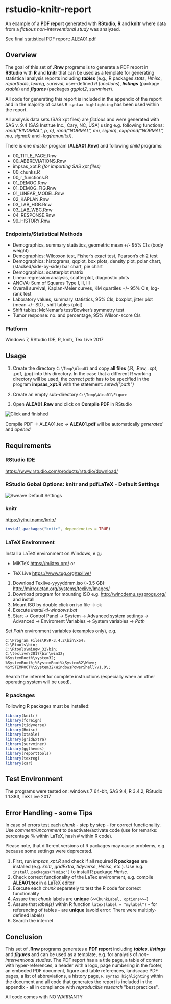 
<!-- README.Rmd markdown file generates README.md -->
rstudio-knitr-report
====================

An example of a **PDF report** generated with **RStudio**, **R** and **knitr** where data from a *fictious non-interventional study* was analyzed.

See final statistical PDF report: [ALEA01.pdf](ALEA01.pdf)

Overview
--------

The goal of this set of **.Rnw** programs is to generate a PDF report in **RStudio** with **R** and **knitr** that can be used as a template for generating statistical analysis reports including ***tables*** (e.g., R packages *stats*, *Hmisc*, *reporttools*, *texreg*, *survival*, user-defined *R functions*), ***listings*** (package *xtable*) and ***figures*** (packages *ggplot2*, *survminer*).

All code for generating this report is included in the appendix of the report and in the majority of cases `R syntax highlighting` has been used within the report.

All analysis data sets (SAS xpt files) are *fictious* and were generated with SAS v. 9.4 (SAS Institue Inc., Cary, NC, USA) using e.g. following functions: *rand("BINOMIAL", p, n)*, *rand("NORMAL", mu, sigma)*, *exp(rand("NORMAL", mu, sigma))* and *-log(ranuni(x))*.

There is one *master* program (**ALEA01.Rnw**) and following *child* programs:

-   00\_TITLE\_PAGE.Rnw
-   00\_ABBREVIATIONS.Rnw
-   impsas\_xpt.R *(for importing SAS xpt files)*
-   00\_chunks.R
-   00\_r\_functions.R
-   01\_DEMOG.Rnw
-   01\_DEMOG\_FIG.Rnw
-   01\_LINEAR\_MODEL.Rnw
-   02\_KAPLAN.Rnw
-   03\_LAB\_HGB.Rnw
-   03\_LAB\_WBC.Rnw
-   04\_RESPONSE.Rnw
-   99\_HISTORY.Rnw

### Endpoints/Statistical Methods

-   Demographics, summary statistics, geometric mean +/- 95% CIs (body weight)
-   Demographics: Wilcoxon test, Fisher’s exact test, Pearson’s chi2 test
-   Demographics: histograms, qqplot, box plots, density plot, polar chart, (stacked/side-by-side) bar chart, pie chart
-   Demographics: scatterplot matrix
-   Linear regression analysis, scatterplot, diagnostic plots
-   ANOVA: Sum of Squares Type I, II, III
-   Overall survival, Kaplan-Meier curves, KM quartiles +/- 95% CIs, log-rank test
-   Laboratory values, summary statistics, 95% CIs, boxplot, jitter plot (mean +/- SD) , shift tables (plot)
-   Shift tables: McNemar’s test/Bowker’s symmetry test
-   Tumor response: no. and percentage, 95% Wilson-score CIs

### Platform

Windows 7, RStudio IDE, R, knitr, Tex Live 2017

Usage
-----

1.  Create the directory `C:\Temp\Alea01` and copy **all files** (.R, .Rnw, .xpt, .pdf, .jpg) into this directory. In the case that a different R working directory will be used, the *correct path* has to be specified in the program **impsas\_xpt.R** with the statement: *setwd("path")*

2.  Create an empty sub-directory `C:\Temp\Alea01\Figure`

3.  Open **ALEA01.Rnw** and click on **Compile PDF** in RStudio

![*Click and finished*](Click_PDF.png)

Compile PDF -&gt; ALEA01.tex -&gt; **ALEA01.pdf** will be automatically *generated* and *opened*

Requirements
------------

### RStudio IDE

<https://www.rstudio.com/products/rstudio/download/>

### RStudio Gobal Options: knitr and pdfLaTeX - Default Settings

![Sweave Default Settings](Knitr_Option.png)

### knitr

<https://yihui.name/knitr/>

``` r
install.packages("knitr", dependencies = TRUE)
```

### LaTeX Environment

Install a LaTeX environment on Windows, e.g,:

-   MiKTeX <https://miktex.org/> or

-   TeX Live <https://www.tug.org/texlive/>

1.  Download Texlive-yyyyddmm.iso (~3.5 GB): <http://mirror.ctan.org/systems/texlive/Images/>
2.  Download program for mounting ISO e.g. <http://wincdemu.sysprogs.org/> and install
3.  Mount ISO by double click on iso file -&gt; ok
4.  Execute *install-tl-windows.bat*
5.  Start → Control Panel → System → Advanced system settings → Advanced → Enviroment Variables → System variables → *Path*

Set *Path* environment variables (examples only), e.g.

    C:\Program Files\R\R-3.4.2\bin\x64;
    C:\Rtools\bin;
    C:\Rtools\mingw_32\bin;
    C:\texlive\2017\bin\win32;
    %SystemRoot%\system32;
    %SystemRoot%;%SystemRoot%\System32\Wbem;
    %SYSTEMROOT%\System32\WindowsPowerShell\v1.0\;

Search the internet for complete instructions (especially when an other operating system will be used).

### R packages

Following R packages must be installed:

``` r
library(knitr)
library(foreign)
library(tidyverse)
library(Hmisc)
library(xtable)
library(gridExtra)
library(survminer)
library(ggthemes)
library(reporttools)
library(texreg)
library(car)
```

Test Environment
----------------

The programs were tested on: windows 7 64-bit, SAS 9.4, R 3.4.2, RStudio 1.1.383, TeX Live 2017

Error Handling - some Tips
--------------------------

In case of errors test each *chunk* - step by step - for correct functionality. Use *comment/uncomment* to deactivate/activate code (use for remarks: percentage % within LaTeX, hash \# within R code).

Please note, that different versions of R packages may cause problems, e.g. because some settings were deprecated.

1.  First, run *impsas\_xpt.R* and check if all required **R packages** are installed (e.g. *knitr*, *gridExtra*, *tidyverse*, *Hmisc*, etc.). Use e.g. `install.packages("Hmisc")` to install R package *Hmisc*.
2.  Check correct functionality of the LaTex environment, e.g. compile **ALEA01.tex** in a LaTeX editor
3.  Execute each *chunk* separately to test the R code for correct functionality
4.  Assure that *chunk* labels are **unique** (`<<ChunkLabel, options>>=`)
5.  Assure that *label(s)* within R function `latex(label = "mylabel")` - for referencing of tables - are **unique** (avoid error: There were multiply-defined labels)
6.  Search the internet

Conclusion
----------

This set of **.Rnw** programs generates a **PDF report** including ***tables***, ***listings*** and ***figures*** and can be used as a template, e.g. for analysis of *non-interventional studies*. The PDF report has a a title page, a table of content with hyper-references, a header with a logo, page numbering in the footer, an embeded PDF document, figure and table references, landscape PDF pages, a list of abbreviations, a history page, `R syntax highlighting` within the document and all code that generates the report is included in the appendix - all in compliance with *reproducible research* "best practices".

All code comes with NO WARRANTY
